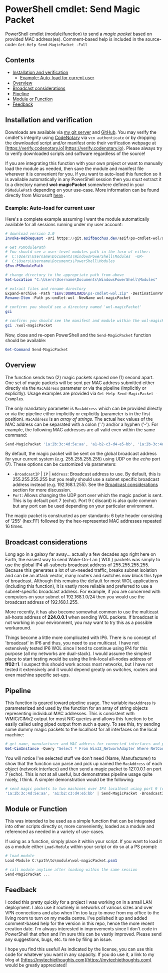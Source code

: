 # PowerShell cmdlet: Send Magic Packet

PowerShell cmdlet (module/function) to send a *magic packet* based on provided MAC address(es). Comment-based help is
included in the source-code: `Get-Help Send-MagicPacket -Full`

## Contents

<!-- toc -->

- [Installation and verification](#installation-and-verification)
    * [Example: Auto-load for current user](#example-auto-load-for-current-user)
- [Overview](#overview)
- [Broadcast considerations](#broadcast-considerations)
- [Pipeline](#pipeline)
- [Module or Function](#module-or-function)
- [Feedback](#feedback)

<!-- tocstop -->

## Installation and verification

Downloads are available via [my git server](https://git.asifbacchus.dev/asif/ps-cmdlet-wol/releases/latest)
and [GitHub](https://github.com/asifbacchus/ps-cmdlet-wol/releases/latest). You may verify the cmdlet's integrity
using [CodeNotary](https://codenotary.io) via `vcn authenticate` or by dropping the downloaded script and/or manifest
onto their verification webpage at [https://verify.codenotary.io](https://verify.codenotary.io). Please always try to
verify downloaded scripts and software regardless of the source!

If you are integrating this function with your own project or want to manually load the module as needed, then save the
module and manifest file wherever it is convenient for you. If you want to auto-load this function so it is available
automatically in any PowerShell session then you *must* extract it to a directory named **wol-magicPacket** somewhere
defined in your `PSModulePath` depending on your use-case. More information can be found directly from
Microsoft [here](https://docs.microsoft.com/en-us/powershell/module/microsoft.powershell.core/about/about_modules?view=powershell-7.1#short-description)
.

### Example: Auto-load for current user

Here's a complete example assuming I want the module automatically available for all sessions running under my user
account:

```powershell
# download version 2.0
Invoke-WebRequest -Uri https://git.asifbacchus.dev/asif/ps-cmdlet-wol/archive/v2.0.zip -OutFile "$Env:DOWNLOADS\ps-cmdlet-wol.zip"

# Get PSModulePath
# You should see a user-level modules path in the form of either:
#  C:\Users\Username\Documents\WindowsPowerShell\Modules  -OR-
#  C:\Users\Username\Documents\PowerShell\Modules
$Env:PSModulePath

# change directory to the appropriate path from above
Set-Location "C:\Users\Username\Documents\WindowsPowerShell\Modules"

# extract files and rename directory
Expand-Archive -Path "$Env:DOWNLOADS\ps-cmdlet-wol.zip" -DestinationPath .\
Rename-Item -Path ps-cmdlet-wol -NewName wol-magicPacket

# confirm: you should see a directory named 'wol-magicPacket'
gci

# confirm: you should see the manifest and module within the wol-magicPacket folder
gci .\wol-magicPacket
```

Now, close and re-open PowerShell and the `Send-MagicPacket` function should be available:

```powershell
Get-Command Send-MagicPacket
```

## Overview

The function sends two (2) magic packets spaced one (1) second apart. One set of magic packets will be sent per MAC
address submitted either directly via the `MacAddress` parameter or via the pipeline (implicitly or explicitly). Usage
examples are provided via `Get-Help Send-MagicPacket -Examples`.

The only mandatory parameter is `MacAddress` which can be provided directly or via the pipeline either implicitly or
explicitly (parameter is in the first position). `MacAddress` is an *array of strings*. The actual hex values of the MAC
address can be separated with a colon (':') and/or a hyphen ('-'). For example, the following MAC addresses are all
valid even within the same command:

```powershell
Send-MagicPacket '1a:2b:3c:4d:5e:aa', 'a1-b2-c3-d4-e5-bb', '1a:2b-3c:4d-5e-cc'
```

By default, the magic packet will be sent on the global broadcast address for your current system (e.g. 255.255.255.255)
using UDP on the *echo* port (7). These options can be customized via parameters:

- `-BroadcastIP` | `IP` | `Address`: Broadcast address to use. By default, this is 255.255.255.255 but you really should
  use a subnet specific broadcast address instead (e.g. 192.168.1.255). See
  the [Broadcast considerations](#broadcast-considerations) section for more discussion.
- `Port`: Allows changing the UDP port over which the magic packet is sent. This is by default port 7 (echo). Port 9 (
  discard) is also quite common but any port can be used depending on your particular environment.

The magic packet is constructed as per standards: 6 byte header consisting of '255' (hex:FF) followed by the
hex-represented MAC addresses repeated 16 times.

## Broadcast considerations

Long ago in a galaxy far away... actually a few decades ago right here on Earth, the easiest way to send Wake-On-Lan (
WOL) packets was simply to use the global IP4 all-subnets broadcast address of 255.255.255.255. Because this generates a
lot of un-needed traffic, breaks subnet isolation and can be an attack vector, many routers and switches now block this
type of broadcast. Although this remains the default for most WOL applications (including this function), it is vastly
more reliable and preferred to use a subnet-specific broadcast address. For example, if you are concerned with computers
on your subnet of 192.168.1.0/24 then you would use the broadcast address of 192.168.1.255.

More recently, it has also become somewhat common to use the multicast all-hosts address of **224.0.0.1** when sending
WOL packets. If broadcast is not working in your environment, you may want to try this as a possible workaround.

Things become a little more complicated with IP6. There is no concept of 'broadcast' in IP6 and thus, you need to use
multicast. I have not extensively tested IP6 WOL since I tend to continue using IP4 for this purpose (all my networks
are dual-stack). I would assume the simplest place to start testing would be using the link-local all-nodes address
of **ff02::1**. I suspect this should work across most networks, but I have not tested it extensively and it would
depend greatly on switches, routers and even machine specific set-ups.

## Pipeline

This function is geared toward pipeline usage. The variable `MacAddress` is parameterized and used by the function for
an array of string objects representing individual MAC addresses. This is consistent with WMIC/CIMv2 output for most NIC
queries and allows this function to be easily called using piped output from such a query. To see this, try sending some
dummy magic packets to the localhost for all interfaces on the local machine:

```powershell
# get name, manufacturer and MAC address for connected interfaces and pipe to our function 
Get-CimInstance -Query "Select * From Win32_NetworkAdapter Where NetConnectionStatus=2" | Select-Object Name, Manufacturer, MacAddress | Send-MagicPacket -IP 127.0.0.1 -Verbose
```

You will notice I've selected stuff we don't need (Name, Manufacturer) to show that the function can parse and pick up
named the `MacAddress` of each object (network interface) and then send a magic packet to 127.0.0.1 on port 7 (echo).
This is not at all useful, but demonstrates pipeline usage quite nicely, I think. A simpler demonstration would be the
following:

```powershell
# send magic packets to two machines over IP4 localhost using port 9 (discard)
'1a:2b:3c:4d:5e:aa', 'a1:b2:c3:d4:e5:bb' | Send-MagicPacket -BroadcastIP 127.0.0.1 -Port 9
```

## Module or Function

This was intended to be used as a simple function that can be integrated into other scripts directly or, more
conveniently, loaded as a module and referenced as needed in a variety of use-cases.

If using as a function, simply place it within your script. If you want to load it as a module either `Load-Module`
within your script or do so at a PS prompt:

```powershell
# load module
Load-Module C:\path\to\module\wol-magicPacket.psm1

# call module anytime after loading within the same session
Send-MagicPacket ...
```

## Feedback

I coded this pretty quickly for a project I was working on in a small LAN deployment. I also use it routinely in
networks of various sizes and over VPN connections and also when I'm too lazy to move from my office to the living room
to turn on my media centre. I've polished it up and added comment-based help for the version in this repo, hence the
more recent creation date. I'm always interested in improvements since I don't code in PowerShell that often and I'm
sure this can be vastly improved. Please send any suggestions, bugs, etc. to me by filing an issue.

I hope you find this useful! As indicated by the license, you can use this code for whatever you want in any capacity.
If you do use it, a link to my blog at [https://mytechiethoughts.com](https://mytechiethoughts.com) would be greatly
appreciated!